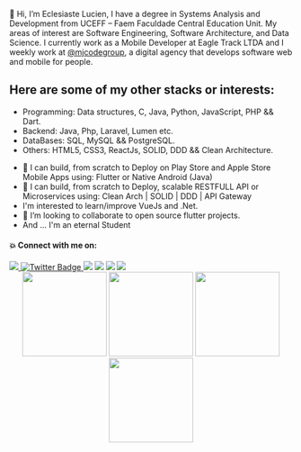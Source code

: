  👋 Hi, I’m Eclesiaste Lucien, I have a degree in Systems Analysis and Development from UCEFF – Faem Faculdade Central Education Unit.
My areas of interest are Software Engineering, Software Architecture, and Data Science.
I currently work as a Mobile Developer at Eagle Track LTDA and I weekly work at [@mjcodegroup](https://github.com/mjcodegroup), a digital agency that develops software web and mobile for people. 



## Here are some of my other stacks or interests:

* Programming: Data structures, C, Java, Python, JavaScript, PHP && Dart.
* Backend: Java, Php, Laravel, Lumen etc.
* DataBases: SQL, MySQL && PostgreSQL.
* Others: HTML5, CSS3, ReactJs, SOLID, DDD && Clean Architecture.

- 👀 I can build, from scratch to Deploy on Play Store and Apple Store Mobile Apps using: Flutter or Native Android (Java) 
- 👀 I can build, from scratch to Deploy, scalable RESTFULL API or Microservices using: Clean Arch | SOLID | DDD | API Gateway 
-  I'm interested to learn/improve VueJs and .Net.
- 💞️ I’m looking to collaborate to open source flutter projects.
- And ... I'm an eternal Student

#### 💥 Connect with me on:

<div>
   <a href="https://www.linkedin.com/in/eclesiaste-lucien-a51b171b8/" target="_blank">
      <img src="https://img.shields.io/badge/LinkedIn-0077B5?style=for-the-badge&logo=linkedin&logoColor=white" target="_blank">
   </a>
  <a href="https://twitter.com/EclesiasteLuci1" target="_blank">
    <img src="https://img.shields.io/badge/Twitter-blue?style=for-the-badge&logo=twitter&logoColor=white" alt="Twitter Badge"/>
  </a>
  <a href = "mailto:eclesiastelucien@gmail.com"><img src="https://img.shields.io/badge/Gmail-D14836?style=for-the-badge&logo=gmail&logoColor=white" target="_blank"></a>
  <a href="#"><img src="https://img.shields.io/badge/Discord-7289DA?style=for-the-badge&logo=discord&logoColor=white"></a>
  <a href="https://www.instagram.com/ecle_lucien/" target="_blank"><img src="https://img.shields.io/badge/Instagram-E4405F?style=for-the-badge&logo=instagram&logoColor=white"></a>
 <a href="https://t.me/eclelucien" target="_blank"><img src="https://img.shields.io/badge/Telegram-2CA5E0?style=for-the-badge&logo=telegram&logoColor=white"></a>

<div align="center">
<img height="150em" src="https://github-profile-summary-cards.vercel.app/api/cards/profile-details?username=eclelucien&theme=tokyonight"/> 
<img height="150em" src="https://github-readme-stats.vercel.app/api?username=eclelucien&show_icons=true&theme=tokyonight&include_all_commits=true&count_private=false&hide_border=true"/> <img height="150em" src="https://github-readme-stats.vercel.app/api/top-langs/?username=eclelucien&layout=compact&langs_count=7&theme=tokyonight&hide_border=true"/> <img height="150em" src="https://github-readme-streak-stats.herokuapp.com/?user=eclelucien&theme=tokyonight&hide_border=true"/>

</div>

<!---
eclelucien/eclelucien is a ✨ special ✨ repository because its `README.md` (this file) appears on your GitHub profile.
You can click the Preview link to take a look at your changes.
--->
